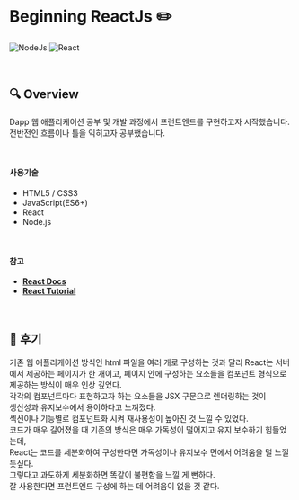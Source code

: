 # Beginning ReactJs :pencil2:
![NodeJs](https://img.shields.io/badge/NodeJs-14.15.0-important.svg)
![React](https://img.shields.io/badge/React-17.0.1-important.svg)

<br />

## 🔍 Overview
Dapp 웹 애플리케이션 공부 및 개발 과정에서 프런트엔드를 구현하고자 시작했습니다.<br />
전반전인 흐름이나 틀을 익히고자 공부했습니다.

<br />

#### 사용기술
- HTML5 / CSS3
- JavaScript(ES6+)
- React
- Node.js

<br />

#### 참고
- [**React Docs**](https://reactjs.org/docs/getting-started.html)
- [**React Tutorial**](https://reactjs.org/docs/getting-started.html)

<br />

## 🌿 후기

기존 웹 애플리케이션 방식인 html 파일을 여러 개로 구성하는 것과 달리
React는 서버에서 제공하는 페이지가 한 개이고, 페이지 안에 구성하는 요소들을 컴포넌트 형식으로
제공하는 방식이 매우 인상 깊었다.<br />
각각의 컴포넌트마다 표현하고자 하는 요소들을 JSX 구문으로 렌더링하는 것이<br /> 생산성과 유지보수에서 용이하다고 느껴졌다.<br />
섹션이나 기능별로 컴포넌트화 시켜 재사용성이 높아진 것 느낄 수 있었다.<br />
코드가 매우 길어졌을 때 기존의 방식은 매우 가독성이 떨어지고 유지 보수하기 힘들었는데,<br />
React는 코드를 세분화하여 구성한다면 가독성이나 유지보수 면에서 어려움을 덜 느낄 듯싶다.<br />
그렇다고 과도하게 세분화하면 똑같이 불편함을 느낄 게 뻔하다. <br />
잘 사용한다면 프런트엔드 구성에 하는 데 어려움이 없을 것 같다.

